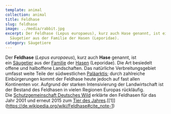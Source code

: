 ```yaml
---
template: animal
collection: animal
title: Feldhase
slug: feldhase
image: ../media/rabbit.jpg
excerpt: Der Feldhase (Lepus europaeus), kurz auch Hase genannt, ist ein
  Säugetier aus der Familie der Hasen (Leporidae).
category: Säugetiere
---
```

Der **Feldhase** (*Lepus europaeus*), kurz auch **Hase** genannt, ist ein [Säugetier](https://de.wikipedia.org/wiki/S%C3%A4ugetier "Säugetier") aus der [Familie](https://de.wikipedia.org/wiki/Familie_(Biologie) "Familie (Biologie)") der [Hasen](https://de.wikipedia.org/wiki/Hasen "Hasen") (Leporidae). Die Art besiedelt offene und halboffene Landschaften. Das natürliche Verbreitungsgebiet umfasst weite Teile der südwestlichen [Paläarktis](https://de.wikipedia.org/wiki/Pal%C3%A4arktis "Paläarktis"); durch zahlreiche Einbürgerungen kommt der Feldhase heute jedoch auf fast allen Kontinenten vor. Aufgrund der starken Intensivierung der Landwirtschaft ist der Bestand des Feldhasen in vielen Regionen Europas rückläufig. Die [Schutzgemeinschaft Deutsches Wild](https://de.wikipedia.org/wiki/Schutzgemeinschaft_Deutsches_Wild "Schutzgemeinschaft Deutsches Wild") erklärte den Feldhasen für das Jahr 2001 und erneut 2015 zum [Tier des Jahres](https://de.wikipedia.org/wiki/Tier_des_Jahres#Tier_des_Jahres_in_Deutschland "Tier des Jahres").[\[1]](https://de.wikipedia.org/wiki/Feldhase#cite_note-1)